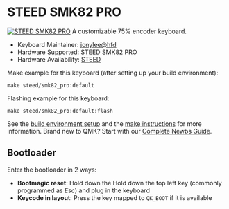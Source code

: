 # STEED SMK82 PRO
[![STEED SMK82 PRO](https://s21.ax1x.com/2024/03/19/pFRgZng.jpg)](https://imgse.com/i/pFRgZng)
A customizable 75% encoder keyboard.

* Keyboard Maintainer: [jonylee@hfd](https://github.com/jonylee1986)
* Hardware Supported: STEED SMK82 PRO
* Hardware Availability: [STEED](https://steed.sg/products/smk82)

Make example for this keyboard (after setting up your build environment):

    make steed/smk82_pro:default

Flashing example for this keyboard:

    make steed/smk82_pro:default:flash
    
See the [build environment setup](https://docs.qmk.fm/#/getting_started_build_tools) and the [make instructions](https://docs.qmk.fm/#/getting_started_make_guide) for more information. Brand new to QMK? Start with our [Complete Newbs Guide](https://docs.qmk.fm/#/newbs).

## Bootloader

Enter the bootloader in 2 ways:

* **Bootmagic reset**: Hold down the Hold down the top left key (commonly programmed as *Esc*) and plug in the keyboard
* **Keycode in layout**: Press the key mapped to `QK_BOOT` if it is available
